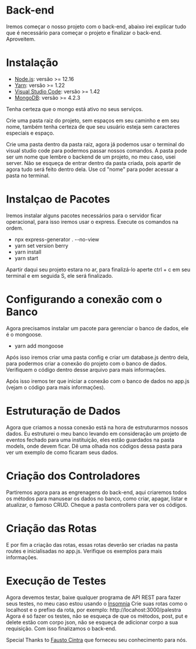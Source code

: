 <h1>Back-end</h1>
Iremos começar o nosso projeto com o back-end, abaixo irei explicar tudo que é necessário para começar o projeto e
finalizar o back-end. Aproveitem.

<h1>Instalação</h1>
<ul>
    <li><a href="https://nodejs.org/">Node.js</a>: versão >= 12.16</li>
    <li><a href="https://yarnpkg.com/">Yarn</a>: versão >= 1.22</li>
    <li><a href="https://code.visualstudio.com/">Visual Studio Code</a>: versão >= 1.42</li>
    <li><a href="https://www.mongodb.com/">MongoDB</a>: versão >= 4.2.3</li>
</ul>

Tenha certeza que o mongo está ativo no seus serviços.

Crie uma pasta raiz do projeto, sem espaços em seu caminho e em seu nome, também tenha certeza de que seu
usuário esteja sem caracteres especiais e espaço.

Crie uma pasta dentro da pasta raiz, agora já podemos usar o terminal do visual studio code para podermos passar nossos
comandos. A pasta pode ser um nome que lembre o backend de um projeto, no meu caso, usei server.
Não se esqueça de entrar dentro da pasta criada, pois apartir de agora tudo será feito dentro dela.
Use cd "nome" para poder acessar a pasta no terminal.

<h1>Instalçao de Pacotes</h1>
Iremos instalar alguns pacotes necessários para o servidor ficar operacional, para isso iremos usar o express.
Execute os comandos na ordem.
<ul>
    <li>npx express-generator . --no-view</li>
    <li>yarn set version berry</li>
    <li>yarn install</li>
    <li>yarn start</li>
</ul>

Apartir daqui seu projeto estara no ar, para finalizá-lo aperte ctrl + c em seu terminal e em seguida S, ele será
finalizado.

<h1>Configurando a conexão com o Banco</h1>

Agora precisamos instalar um pacote para gerenciar o banco de dados, ele é o mongoose.
- yarn add mongoose

Após isso iremos criar uma pasta config e criar um database.js dentro dela, para podermos criar a conexão do projeto com
o banco de dados. Verifiquem o código dentro desse arquivo para mais informações.

Após isso iremos ter que iniciar a conexão com o banco de dados no app.js (vejam o código para mais informações).

<h1>Estruturação de Dados</h1>

Agora que criamos a nossa conexão está na hora de estruturarmos nossos dados. Eu estruturei o meu banco levando em
consideração um projeto de eventos fechado para uma instituição, eles estão guardados na pasta models, onde devem ficar.
Dê uma olhada nos códigos dessa pasta para ver um exemplo de como ficaram seus dados.

<h1>Criação dos Controladores</h1>

Partiremos agora para as engrenagens do back-end, aqui criaremos todos os métodos para manusear os dados no banco,
como criar, apagar, listar e atualizar, o famoso CRUD. Cheque a pasta controllers para ver os códigos.

<h1>Criação das Rotas</h1>

E por fim a criação das rotas, essas rotas deverão ser criadas na pasta routes e inicialisadas no app.js. Verifique os exemplos para mais informações.

<h1>Execução de Testes</h1>

Agora devemos testar, baixe qualquer programa de API REST para fazer seus testes, no meu caso estou usando o <a href="https://insomnia.rest/download/">Insomnia</a>
Crie suas rotas como o localhost e o prefixo da rota, por exemplo: http://locahost:3000/palestra
Agora é só fazer os testes, não se esqueça de que os métodos, post, put e delete estão com corpo json, não se esqueça de adicionar corpo a sua requisição. Com isso finalizamos o back-end.

Special Thanks to <a href="https://github.com/faustocintra">Fausto Cintra</a> que forneceu seu conhecimento para nós.